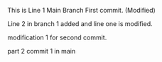 This is Line 1 Main Branch First commit. (Modified)

Line 2 in branch 1 added and line one is modified.

modification 1 for second commit.

part 2
commit 1 in main 